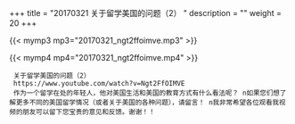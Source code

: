 +++
title = "20170321  关于留学美国的问题（2） "
description = ""
weight = 20
+++

{{< mymp3 mp3="20170321_ngt2ffoimve.mp3" >}}

{{< mymp4 mp4="20170321_ngt2ffoimve.mp4" >}}

     关于留学美国的问题（2） 
     https://www.youtube.com/watch?v=Ngt2FfOIMVE 
     作为一个留学在处的年轻人，他对美国生活和美国的教育方式有什么看法呢？ n如果您们想了解更多不同的美国留学情况（或者关于美国的各种问题），请留言！ n我非常希望各位观看我视频的朋友可以留下您宝贵的意见和反馈。谢谢！！ 
